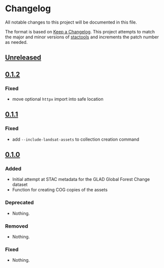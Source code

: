 # Changelog

All notable changes to this project will be documented in this file.

The format is based on [Keep a Changelog](https://keepachangelog.com/en/1.0.0/).
This project attempts to match the major and minor versions of
[stactools](https://github.com/stac-utils/stactools) and increments the patch
number as needed.

## [Unreleased]

## [0.1.2]

### Fixed

- move optional `httpx` import into safe location

## [0.1.1]

### Fixed

- add `--include-landsat-assets` to collection creation command

## [0.1.0]

### Added

- Initial attempt at STAC metadata for the GLAD Global Forest Change dataset
- Function for creating COG copies of the assets

### Deprecated

- Nothing.

### Removed

- Nothing.

### Fixed

- Nothing.

[Unreleased]: <https://github.com/stactools-packages/glad-global-forest-change/tree/main/>
[0.1.2]: <https://github.com/stactools-packages/glad-global-forest-change/releases/tag/0.1.2>
[0.1.1]: <https://github.com/stactools-packages/glad-global-forest-change/releases/tag/0.1.1>
[0.1.0]: <https://github.com/stactools-packages/glad-global-forest-change/releases/tag/0.1.0>
